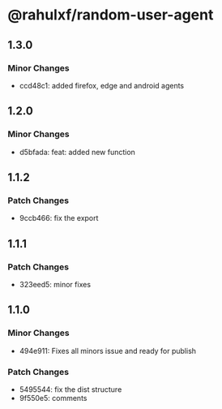 # @rahulxf/random-user-agent

## 1.3.0

### Minor Changes

- ccd48c1: added firefox, edge and android agents

## 1.2.0

### Minor Changes

- d5bfada: feat: added new function

## 1.1.2

### Patch Changes

- 9ccb466: fix the export

## 1.1.1

### Patch Changes

- 323eed5: minor fixes

## 1.1.0

### Minor Changes

- 494e911: Fixes all minors issue and ready for publish

### Patch Changes

- 5495544: fix the dist structure
- 9f550e5: comments
